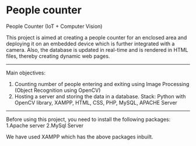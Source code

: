 # People counter
People Counter (IoT + Computer Vision)

This project is aimed at creating a people counter for an enclosed area and deploying it on an embedded device which is further integrated with a camera. Also, the database is updated in real-time and is rendered in HTML files, thereby creating dynamic web pages.

___________________________________________________________________________

Main objectives:
1. Counting number of people entering and exiting using Image Processing (Object Recognition using OpenCV)
2. Hosting a server and storing the data in a database.
Stack: Python with OpenCV library, XAMPP, HTML, CSS, PHP, MySQL, APACHE Server

___________________________________________________________________________

Before using this project, you need to install the following packages:
1.Apache server
2.MySql Server

We have used XAMPP which has the above packages inbuilt.
